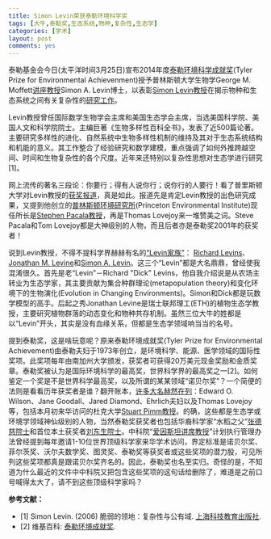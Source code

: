 ```yaml
---
title: Simon Levin荣获泰勒环境科学奖
tags: [大牛,泰勒奖,生态系统,物种,复杂性,生态学]
categories: [学术]
layout: post
comments: yes
---
```


泰勒基金会今日(太平洋时间3月25日)宣布2014年度[泰勒环境科学成就奖](http://tylerprize.usc.edu/index.html)(Tyler Prize for Environmental Achievenment)授予普林斯顿大学生物学George M. Moffett[讲座教授](http://sixf.org/cn/2014/02/academic-rank-professorship-uk-us/)Simon A. Levin博士，以表彰[Simon Levin教授](http://www.princeton.edu/~slevin/)在揭示物种和生态系统之间有关复杂性的[研究工作](http://tylerprize.usc.edu/press/pr2014.html)。

Levin教授曾任国际数学生物学会主席和美国生态学会主席，当选美国科学院、美国人文和科学院院士。主编巨著《生物多样性百科全书》，发表了近500篇论著。主要研究多样性的进化、自然系统中生物多样性机制的维持及其对于生态系统结构和机能的意义。其工作整合了经验研究和数学建模，重点强调了如何外推跨越空间、时间和生物复杂性的各个尺度。近年来还特别以复杂性思想对生态学进行研究[1]。

网上流传的著名三段论：你要行；得有人说你行；说你行的人要行！看了普里斯顿大学对Levin教授的[获奖报道](eton.edu/main/news/archive/S39/56/67M97/index.xml?section=facstaff)，真是如此。报道先是肯定Levin教授的出色研究成果，又提到他创立的[普林斯顿环境研究所](http://www.princeton.edu/pei/)(Princeton Environmental Institute)现任所长是[Stephen Pacala教授](http://www.princeton.edu/~pacala/)，再是Thomas Lovejoy来一堆赞美之词。Steve Pacala和Tom Lovejoy都是大神级别的人物，而且后者亦是泰勒奖2001年的获奖者！

说到Levin教授，不得不提科学界赫赫有名的[“Levin家族”](http://sixf.org/en/2014/03/big-names-in-ecology/)： [Richard Levins](http://www.hsph.harvard.edu/richard-levins/)、[Jonathan M. Levine](http://www.usys.ethz.ch/people/professors/fullprofessors/jlevine)和[Simon A. Levin](http://www.princeton.edu/~slevin/)。这三个“Levin”都是大名鼎鼎，曾经使我混淆很久。首先是老“Levin”－Richard "Dick" Levins，他自我介绍说是从农场主转业为生态学家，其主要贡献为集合种群理论(metapopulation theory)和变化环境下的生物演化(Evolution in Changing Environments)。Simon和Dick都是玩数学模型的高手。后起之秀Jonathan Levine是瑞士联邦理工(ETH)的植物生态学教授，主要研究植物群落的动态变化和物种共存机制。虽然三位大牛的姓都是以“Levin”开头，其实是没有血缘关系，但都是生态学领域响当当的名号。

提到泰勒奖，这是啥玩意呢？原来泰勒环境成就奖(Tyler Prize for Environmental Achievement)由泰勒夫妇于1973年创立，是环境科学、能源、医学领域的国际性奖项。此奖项每年由南加州大学颁发，获奖者可获得20万美元现金奖励和金质奖章。泰勒奖被认为是国际环境科学的最高奖，世界科学界的最高奖之一[2]。如何鉴定一个奖是不是世界科学最高奖，以及所谓的某某领域“诺贝尔奖”？一个简便的法则是看看历年获奖者是谁？翻开账本，[许多大名](http://sixf.org/en/2014/03/big-names-in-ecology/)[赫然在列](http://en.wikipedia.org/wiki/Tyler_Prize_for_Environmental_Achievement)：Edward O. Wilson、Jane Goodall、Jared Diamond、Ehrlich夫妇以及Thomas Lovejoy等，包括本月初来华访问的杜克大学[Stuart Pimm教授](http://sixf.org/en/2014/03/once-upon-a-year-at-duke/)。的确，这些都是生态学或环境学领域神仙级别的人物，当然泰勒奖获奖者也包括华裔科学家“水稻之父”[张德慈院士](http://en.wikipedia.org/wiki/T._T._Chang)和首位本土获奖者[刘东生院士](http://www.cas.cn/ky/kjjl/gjzgkxjsj/2003n/lds/)。中科院“[爱因斯坦讲席教授](http://www.bic.cas.cn/zdxm/AYSTJXJS/200911/P020100810354187902484.doc)”计划执行管理办法曾经提到每年邀请1-10位世界顶级科学家来华学术访问，界定标准是诺贝尔奖、菲尔茨奖、沃尔夫数学奖、图灵奖、泰勒奖等获奖者或这些奖项的潜力股，可见所列这些奖项都真是跟诺贝尔奖齐名的。因此，泰勒奖也名至实归。奇怪的是，不知道为什么最近的文件中中科院又把包含这些奖项的这句话给删除了，难道是之前口号喊得太大了，请不到这些顶级科学家吗？



**参考文献：**

-	[1] Simon Levin. (2006) 脆弱的领地：复杂性与公有域. [上海科技教育出版社](http://www.sino-eh.com/sts/BookHTML/Book_319.shtml).
-	[2] 维基百科: [泰勒环境成就奖](http://zh.wikipedia.org/wiki/泰勒环境成就奖).